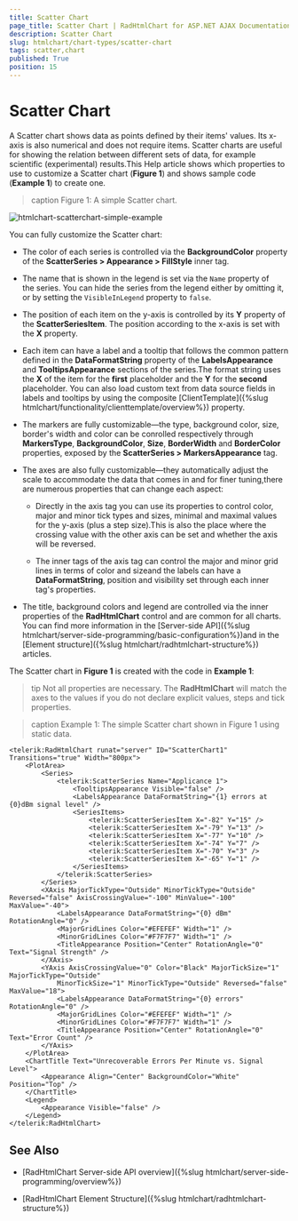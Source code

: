 ```yaml
---
title: Scatter Chart
page_title: Scatter Chart | RadHtmlChart for ASP.NET AJAX Documentation
description: Scatter Chart
slug: htmlchart/chart-types/scatter-chart
tags: scatter,chart
published: True
position: 15
---
```


# Scatter Chart

A Scatter chart shows data as points defined by their items' values. Its x-axis is also numerical and does not require items. Scatter charts are useful for showing the relation between different sets of data, for example scientific (experimental) results.This Help article shows which properties to use to customize a Scatter chart (**Figure 1**) and shows sample code (**Example 1**) to create one.

>caption Figure 1: A simple Scatter chart.

![htmlchart-scatterchart-simple-example](images/htmlchart-scatterchart-simple-example.png)

You can fully customize the Scatter chart:

* The color of each series is controlled via the **BackgroundColor** property of the **ScatterSeries > Appearance > FillStyle** inner tag.

* The name that is shown in the legend is set via the `Name` property of the series. You can hide the series from the legend either by omitting it, or by setting the `VisibleInLegend` property to `false`.

* The position of each item on the y-axis is controlled by its **Y** property of the **ScatterSeriesItem**. The position according to the x-axis is set with the **X** property.

* Each item can have a label and a tooltip that follows the common pattern defined in the **DataFormatString** property of the **LabelsAppearance** and **TooltipsAppearance** sections of the series.The format string uses the **X** of the item for the **first** placeholder and the **Y** for the **second** placeholder. You can also load custom text from data source fields in labels and tooltips by using the composite [ClientTemplate]({%slug htmlchart/functionality/clienttemplate/overview%}) property.

* The markers are fully customizable—the type, background color, size, border's width and color can be conrolled respectively through **MarkersType**, **BackgroundColor**, **Size**, **BorderWidth** and **BorderColor** properties, exposed by the **ScatterSeries > MarkersAppearance** tag.

* The axes are also fully customizable—they automatically adjust the scale to accommodate the data that comes in and for finer tuning,there are numerous properties that can change each aspect:

	* Directly in the axis tag you can use its properties to control color, major and minor tick types and sizes, minimal and maximal values for the y-axis (plus a step size).This is also the place where the crossing value with the other axis can be set and whether the axis will be reversed.

	* The inner tags of the axis tag can control the major and minor grid lines in terms of color and sizeand the labels can have a **DataFormatString**, position and visibility set through each inner tag's properties.

* The title, background colors and legend are controlled via the inner properties of the **RadHtmlChart** control and are common for all charts. You can find more information in the [Server-side API]({%slug htmlchart/server-side-programming/basic-configuration%})and in the [Element structure]({%slug htmlchart/radhtmlchart-structure%}) articles.

The Scatter chart in **Figure 1** is created with the code in **Example 1**:

>tip Not all properties are necessary. The **RadHtmlChart** will match the axes to the values if you do not declare explicit values, steps and tick properties.

>caption Example 1: The simple Scatter chart shown in Figure 1 using static data.

````ASP.NET
<telerik:RadHtmlChart runat="server" ID="ScatterChart1" Transitions="true" Width="800px">
	<PlotArea>
		<Series>
			<telerik:ScatterSeries Name="Applicance 1">
				<TooltipsAppearance Visible="false" />
				<LabelsAppearance DataFormatString="{1} errors at {0}dBm signal level" />
				<SeriesItems>
					<telerik:ScatterSeriesItem X="-82" Y="15" />
					<telerik:ScatterSeriesItem X="-79" Y="13" />
					<telerik:ScatterSeriesItem X="-77" Y="10" />
					<telerik:ScatterSeriesItem X="-74" Y="7" />
					<telerik:ScatterSeriesItem X="-70" Y="3" />
					<telerik:ScatterSeriesItem X="-65" Y="1" />
				</SeriesItems>
			</telerik:ScatterSeries>
		</Series>
		<XAxis MajorTickType="Outside" MinorTickType="Outside" Reversed="false" AxisCrossingValue="-100" MinValue="-100" MaxValue="-40">
			<LabelsAppearance DataFormatString="{0} dBm" RotationAngle="0" />
			<MajorGridLines Color="#EFEFEF" Width="1" />
			<MinorGridLines Color="#F7F7F7" Width="1" />
			<TitleAppearance Position="Center" RotationAngle="0" Text="Signal Strength" />
		</XAxis>
		<YAxis AxisCrossingValue="0" Color="Black" MajorTickSize="1" MajorTickType="Outside"
			MinorTickSize="1" MinorTickType="Outside" Reversed="false" MaxValue="18">
			<LabelsAppearance DataFormatString="{0} errors" RotationAngle="0" />
			<MajorGridLines Color="#EFEFEF" Width="1" />
			<MinorGridLines Color="#F7F7F7" Width="1" />
			<TitleAppearance Position="Center" RotationAngle="0" Text="Error Count" />
		</YAxis>
	</PlotArea>
	<ChartTitle Text="Unrecoverable Errors Per Minute vs. Signal Level">
		<Appearance Align="Center" BackgroundColor="White" Position="Top" />
	</ChartTitle>
	<Legend>
		<Appearance Visible="false" />
	</Legend>
</telerik:RadHtmlChart>
````

## See Also

 * [RadHtmlChart Server-side API overview]({%slug htmlchart/server-side-programming/overview%})

 * [RadHtmlChart Element Structure]({%slug htmlchart/radhtmlchart-structure%})
